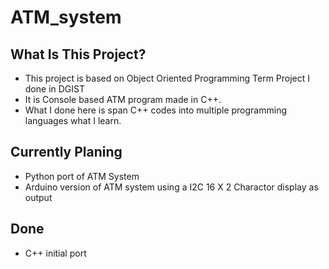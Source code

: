 # ATM_system

## What Is This Project?

- This project is based on Object Oriented Programming Term Project I done in DGIST
- It is Console based ATM program made in C++.
- What I done here is span C++ codes into multiple programming languages what I learn.


## Currently Planing

- Python port of ATM System
- Arduino version of ATM system using a I2C 16 X 2 Charactor display as output

## Done

- C++ initial port